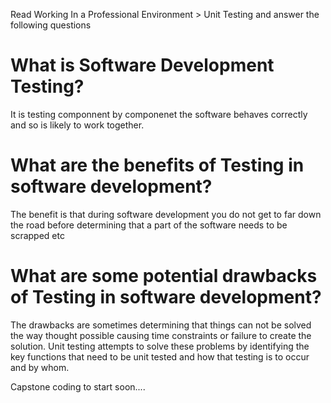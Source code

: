Read Working In a Professional Environment > Unit Testing and answer the following questions
# What is Software Development Testing?

It is testing componnent by componenet the software behaves correctly and so is likely to work together. 

# What are the benefits of Testing in software development?

The benefit is that during software development you do not get to far down the road before determining that a part of the software needs to be scrapped etc

# What are some potential drawbacks of Testing in software development?

The drawbacks are sometimes determining that things can not be solved the way thought possible causing time constraints or failure to create the solution.  Unit testing attempts to solve these problems by identifying the key functions that need to be unit tested and how that testing is to occur and by whom.

Capstone coding to start soon....